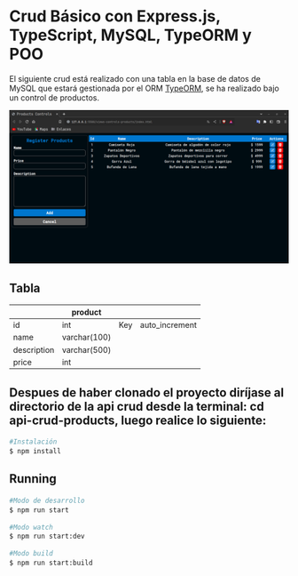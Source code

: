 # Crud Básico con Express.js, TypeScript, MySQL, TypeORM y POO

El siguiente crud está realizado con una tabla en la base de datos de MySQL que estará gestionada por el ORM [TypeORM](https://typeorm.io/), se ha realizado bajo un control de productos.

![imgage-crud](readme-img.png)

## Tabla

|             | product      |     |                |
| ----------- | ------------ | --- | -------------- |
| id          | int          | Key | auto_increment |
| name        | varchar(100) |     |
| description | varchar(500) |     |
| price       | int          |     |

## Despues de haber clonado el proyecto diríjase al directorio de la api crud desde la terminal: cd api-crud-products, luego realice lo siguiente:

```bash
#Instalación
$ npm install
```

## Running

```bash
#Modo de desarrollo
$ npm run start
```

```bash
#Modo watch
$ npm run start:dev
```

```bash
#Modo build
$ npm run start:build
```

